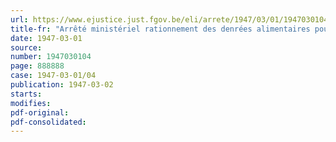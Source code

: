 ```yaml
---
url: https://www.ejustice.just.fgov.be/eli/arrete/1947/03/01/1947030104/justel
title-fr: "Arrêté ministériel rationnement des denrées alimentaires pour le mois de mars. (84ème période)"
date: 1947-03-01
source:
number: 1947030104
page: 888888
case: 1947-03-01/04
publication: 1947-03-02
starts:
modifies:
pdf-original:
pdf-consolidated:
---
```


